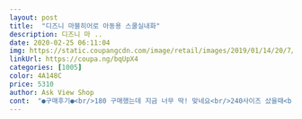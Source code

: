 ```yaml
---
layout: post 
title:  "디즈니 마블히어로 아동용 스쿨실내화" 
description: 디즈니 마 ..
date: 2020-02-25 06:11:04 
img: https://static.coupangcdn.com/image/retail/images/2019/01/14/20/7/0a3f251c-6f01-4b48-a0f1-d4e13b7c3b59.jpg 
linkUrl: https://coupa.ng/bqUpX4 
categories: [1005] 
color: 4A148C 
price: 5310 
author: Ask View Shop 
cont:  "●구매후기●<br/>180 구매했는데 지금 너무 딱! 맞네요<br/>240사이즈 샀을때<br/>6세남아 발길이 170 운동화 180신어서<br/>그것들보다 더 좋습니다.<br/><br/>기분좋게 신으려 합니다.<br/><br/>남자아이에요.<br/>.<br/>발볼이있는편이고 운동화210신는데 220 주문했어요.<br/>.<br/>다른분 상품평을보니 입구가 좁다고해서 220 주문했더니 여유있게 잘맞아요 신발이 발볼이 넓게 나온편이 아닌것같아요 사이즈가 여유가 있다고해도 양말신으면 괜찮을것같아요 아이가 편하다고 좋아합니다<br/>높이도 예전에 신단가에 비해 조금 높아서<br/>늘 동네 문구점이나 이마트에서 사서 신었었는데<br/>다만 아쉬운건<br/>만족입니다.<br/><br/>몇개월 못신을듯요<br/>반사이즈 크게 사시는게 좋을 듯해 보이네요.<br/><br/>발목부분이 살짝 안으로 들어와서<br/>별 하나는 뺐습니다.<br/><br/>불편하진않다는데<br/>살짝 씩 검은것들이 묻어있어서<br/>신기 편안해요.<br/><br/>신었을때 산뜻하고 좋네요.<br/><br/>실내화가 신축성이 있는 재질은 아니라서<br/>아이가 좋어하네요 ㅎ<br/>아이는 괜찮다 합니다.<br/><br/>얄쌍한 스탈입니다<br/>어짜피 학교에서 신기 시작하면<br/>저는 발이 꽉 닿고(신기 불편)<br/>저희 아이는 235이고 저는 240인데<br/>지저분해지는건 시간문제라<br/>참고로<br/>크룩스와 비교하면<br/>한치수 큰게 좋을듯요<br/>히어로 마크도 생각보다 퀄리티가 좋아서<br/>180 구매했는데 지금 너무 딱! 맞네요<br/>240사이즈 샀을때<br/>6세남아 발길이 170 운동화 180신어서<br/>그것들보다 더 좋습니다.<br/><br/>기분좋게 신으려 합니다.<br/><br/>남자아이에요.<br/>.<br/>발볼이있는편이고 운동화210신는데 220 주문했어요.<br/>.<br/>다른분 상품평을보니 입구가 좁다고해서 220 주문했더니 여유있게 잘맞아요 신발이 발볼이 넓게 나온편이 아닌것같아요 사이즈가 여유가 있다고해도 양말신으면 괜찮을것같아요 아이가 편하다고 좋아합니다<br/>높이도 예전에 신단가에 비해 조금 높아서<br/>늘 동네 문구점이나 이마트에서 사서 신었었는데<br/>다만 아쉬운건<br/>만족입니다.<br/><br/>몇개월 못신을듯요<br/>반사이즈 크게 사시는게 좋을 듯해 보이네요.<br/><br/>발목부분이 살짝 안으로 들어와서<br/>별 하나는 뺐습니다.<br/><br/>불편하진않다는데<br/>살짝 씩 검은것들이 묻어있어서<br/>신기 편안해요.<br/><br/>신었을때 산뜻하고 좋네요.<br/><br/>실내화가 신축성이 있는 재질은 아니라서<br/>아이가 좋어하네요 ㅎ<br/>아이는 괜찮다 합니다.<br/><br/>얄쌍한 스탈입니다<br/>어짜피 학교에서 신기 시작하면<br/>저는 발이 꽉 닿고(신기 불편)<br/>저희 아이는 235이고 저는 240인데<br/>지저분해지는건 시간문제라<br/>참고로<br/>크룩스와 비교하면<br/>한치수 큰게 좋을듯요<br/>히어로 마크도 생각보다 퀄리티가 좋아서<br/>" 
---
```

